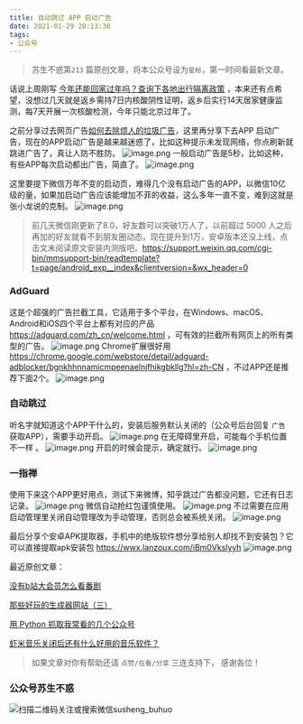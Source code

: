 ```yaml
---
title: 自动跳过 APP 启动广告
date: 2021-01-29 20:13:38
tags:
- 公众号
---
```

> 苏生不惑第`213` 篇原创文章，将本公众号设为`星标`，第一时间看最新文章。


话说上周刚写 [今年还能回家过年吗？查询下各地出行隔离政策](https://mp.weixin.qq.com/s/_N83uXdaHnU6QS3n6k-udA) ，本来还有点希望，没想过几天就是返乡需持7日内核酸阴性证明，返乡后实行14天居家健康监测，每7天开展一次核酸检测，今年只能北京过年了。


之前分享过去网页广告[如何去除烦人的垃圾广告](https://mp.weixin.qq.com/s/-Hz6DrSHeOdHZMFHc8-k6g)，这里再分享下去APP 启动广告，现在的APP启动广告是越来越迷惑了，比如这种提示未发现网络，你点刷新就跳进广告了，真让人防不胜防。
![image.png](https://upload-images.jianshu.io/upload_images/23152173-40f2ace72398d72f.png?imageMogr2/auto-orient/strip%7CimageView2/2/w/1240)
一般启动广告是5秒，比如这种，有些APP每次启动都出广告，简直了。
![image.png](https://upload-images.jianshu.io/upload_images/23152173-c76c3997a8314db1.png?imageMogr2/auto-orient/strip%7CimageView2/2/w/1240)

这里要提下微信万年不变的启动页，难得几个没有启动广告的APP，以微信10亿级的量，如果加启动广告应该能增加不菲的收益，这么多年一直不变，难到这就是张小龙说的克制。
![image.png](https://upload-images.jianshu.io/upload_images/23152173-f1e89a34e128b1c3.png?imageMogr2/auto-orient/strip%7CimageView2/2/w/1240)

> 前几天微信刚更新了8.0，好友数可以突破1万人了，以前超过 5000 人之后再加的好友就看不到朋友圈动态，现在提升到1万，安卓版本还没上线，点击文末阅读原文安装内测版吧。https://support.weixin.qq.com/cgi-bin/mmsupport-bin/readtemplate?t=page/android_exp__index&clientversion=&wx_header=0

### AdGuard
这是个超强的广告拦截工具，它适用于多个平台，在Windows、macOS、Android和iOS四个平台上都有对应的产品 https://adguard.com/zh_cn/welcome.html ，可有效的拦截所有网页上的所有类型的广告。
![image.png](https://upload-images.jianshu.io/upload_images/23152173-87cea4c20db6d251.png?imageMogr2/auto-orient/strip%7CimageView2/2/w/1240)
Chrome扩展很好用 https://chrome.google.com/webstore/detail/adguard-adblocker/bgnkhhnnamicmpeenaelnjfhikgbkllg?hl=zh-CN ，不过APP还是推荐下面2个。
![image.png](https://upload-images.jianshu.io/upload_images/23152173-a724029582a56797.png?imageMogr2/auto-orient/strip%7CimageView2/2/w/1240)

### 自动跳过 
听名字就知道这个APP干什么的，安装后服务默认关闭的（公众号后台回复 `广告` 获取APP），需要手动开启。
![image.png](https://upload-images.jianshu.io/upload_images/23152173-847798eb0f5e2122.png?imageMogr2/auto-orient/strip%7CimageView2/2/w/1240)
在无障碍里开启，可能每个手机位置不一样 。
![image.png](https://upload-images.jianshu.io/upload_images/23152173-1dfad300bf60bdaf.png?imageMogr2/auto-orient/strip%7CimageView2/2/w/1240)
开启的时候会提示，确定就行。
![image.png](https://upload-images.jianshu.io/upload_images/23152173-d69ee5ddd2b32c43.png?imageMogr2/auto-orient/strip%7CimageView2/2/w/1240)


### 一指禅
使用下来这个APP更好用点，测试下来微博，知乎跳过广告都没问题，它还有日志记录。
 ![image.png](https://upload-images.jianshu.io/upload_images/23152173-f1697de7630134e0.png?imageMogr2/auto-orient/strip%7CimageView2/2/w/1240)
微信自动抢红包谨慎使用。
![image.png](https://upload-images.jianshu.io/upload_images/23152173-2ff343955d01f70a.png?imageMogr2/auto-orient/strip%7CimageView2/2/w/1240)
不过需要在应用启动管理里关闭自动管理改为手动管理，否则总会被系统关闭。
![image.png](https://upload-images.jianshu.io/upload_images/23152173-b43b79edb15352f9.png?imageMogr2/auto-orient/strip%7CimageView2/2/w/1240)

最后分享个安卓APK提取器，手机中的绝版软件想分享给别人却找不到安装包？它可以直接提取apk安装包 https://wwx.lanzoux.com/iBm0Vkslyyh
![image.png](https://upload-images.jianshu.io/upload_images/23152173-623ec86fe5da2c62.png?imageMogr2/auto-orient/strip%7CimageView2/2/w/1240)


最近原创文章：

[没有b站大会员怎么看番剧](https://mp.weixin.qq.com/s/Z_pk1b-Kg-UJKgBPmI_feA)

[那些好玩的生成器网站（三）](https://mp.weixin.qq.com/s/xfC1mbUoceTnaPf5faWYBQ)

[用 Python 抓取我常看的几个公众号](https://mp.weixin.qq.com/s/HkjDiPFZvTGWyHfy-bQfAg)

[虾米音乐关闭后还有什么好用的音乐软件？](https://mp.weixin.qq.com/s/kNl3FyIulJ7yEQpoKaLzPA)

>  如果文章对你有帮助还请 `点赞/在看/分享` 三连支持下， 感谢各位！

### 公众号苏生不惑
![扫描二维码关注或搜索微信susheng_buhuo](https://upload-images.jianshu.io/upload_images/23152173-61c280d775baf3e6.png?imageMogr2/auto-orient/strip%7CimageView2/2/w/1240)